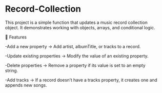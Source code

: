 # Record-Collection


This project is a simple function that updates a music record collection object. It demonstrates working with objects, arrays, and conditional logic.

📂 Features

-Add a new property → Add artist, albumTitle, or tracks to a record.

-Update existing properties → Modify the value of an existing property.

-Delete properties → Remove a property if its value is set to an empty string.

-Add tracks → If a record doesn’t have a tracks property, it creates one and appends new songs.
